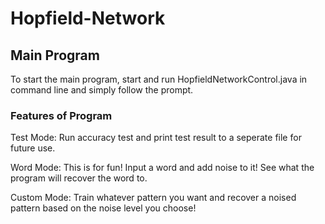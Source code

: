 # Hopfield-Network #

## Main Program ##
To start the main program, start and run HopfieldNetworkControl.java in command line and simply follow the prompt.
### Features of Program ###
Test Mode:
Run accuracy test and print test result to a seperate file for future use.

Word Mode:
This is for fun! Input a word and add noise to it! See what the program will recover the word to.

Custom Mode:
Train whatever pattern you want and recover a noised pattern based on the noise level you choose!
